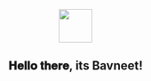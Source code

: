 <div align="center">
<img src="https://th.bing.com/th/id/R.64586bcd321bb40dd2f18b0ab4a767a4?rik=wiMoMLgE2V8vMg&riu=http%3a%2f%2fmedia.giphy.com%2fmedia%2f7cEpLoaShccGQ%2fgiphy.gif&ehk=AAlVScREYo6zHXIg%2bBYuxLOa1XPebWZNF2nx3lJqmnc%3d&risl=&pid=ImgRaw&r=0" width="60"><h2> 𝐇𝐞𝐥𝐥𝐨 𝐭𝐡𝐞𝐫𝐞, its Bavneet! </h2>
</div>

